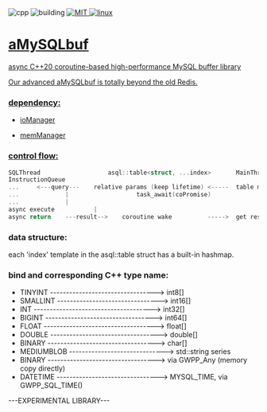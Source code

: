 <div>
	<a style="text-decoration: none;" href="">
		<img src="https://img.shields.io/badge/C++-%2300599C.svg?logo=c%2B%2B&logoColor=white" alt="cpp">
	</a>
	<a style="text-decoration: none;" href="">
		<img src="https://ci.appveyor.com/api/projects/status/1acb366xfyg3qybk/branch/develop?svg=true" alt="building">
	</a>
	<a href="https://github.com/UF4007/memManager/blob/main/License.txt">
		<img src="https://img.shields.io/badge/license-MIT-blue" alt="MIT">
	<a href="https://www.debian.org/">
		<img src="https://img.shields.io/badge/Linux-FCC624?style=for-the-badge&logo=linux&logoColor=black" alt="linux">
</div>

# aMySQLbuf
async C++20 coroutine-based high-performance MySQL buffer library

Our advanced aMySQLbuf is totally beyond the old Redis.

### dependency:
- ioManager

- memManager

### control flow:
```C++
SQLThread                  	asql::table<struct, ...index>		MainThread(coroutine)
InstructionQueue			
...		<---query---	relative params (keep lifetime) <-----	table member method, get coPormise
...				|					task_await(coPromise)
...				|
async execute			|
async return	---result-->	coroutine wake			----->	get result
```
### data structure:
each 'index' template in the asql::table struct has a built-in hashmap.

### bind and corresponding C++ type name:
- TINYINT ---------------------------------> int8[]  
- SMALLINT --------------------------------> int16[]  
- INT -------------------------------------> int32[]  
- BIGINT ----------------------------------> int64[]  
- FLOAT -----------------------------------> float[]  
- DOUBLE ----------------------------------> double[]  
- BINARY ----------------------------------> char[]  
- MEDIUMBLOB ------------------------------> std::string series  
- BINARY ----------------------------------> via GWPP_Any (memory copy directly)  
- DATETIME --------------------------------> MYSQL_TIME, via GWPP_SQL_TIME()  

---EXPERIMENTAL LIBRARY---
